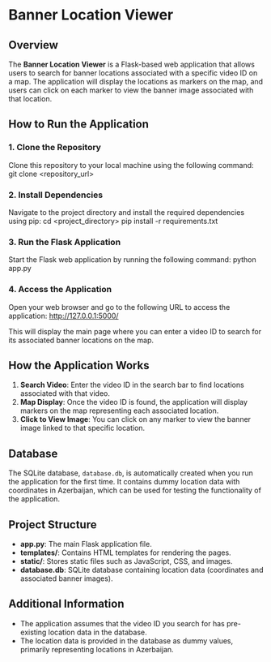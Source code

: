 # Banner Location Viewer

## Overview

The **Banner Location Viewer** is a Flask-based web application that allows users to search for banner locations associated with a specific video ID on a map. The application will display the locations as markers on the map, and users can click on each marker to view the banner image associated with that location.

## How to Run the Application

### 1. Clone the Repository

Clone this repository to your local machine using the following command:
git clone <repository_url>

### 2. Install Dependencies

Navigate to the project directory and install the required dependencies using pip:
cd <project_directory>
pip install -r requirements.txt

### 3. Run the Flask Application

Start the Flask web application by running the following command:
python app.py

### 4. Access the Application

Open your web browser and go to the following URL to access the application:
http://127.0.0.1:5000/

This will display the main page where you can enter a video ID to search for its associated banner locations on the map.

## How the Application Works

1. **Search Video**: Enter the video ID in the search bar to find locations associated with that video.
2. **Map Display**: Once the video ID is found, the application will display markers on the map representing each associated location.
3. **Click to View Image**: You can click on any marker to view the banner image linked to that specific location.

## Database

The SQLite database, `database.db`, is automatically created when you run the application for the first time. It contains dummy location data with coordinates in Azerbaijan, which can be used for testing the functionality of the application.

## Project Structure

- **app.py**: The main Flask application file.
- **templates/**: Contains HTML templates for rendering the pages.
- **static/**: Stores static files such as JavaScript, CSS, and images.
- **database.db**: SQLite database containing location data (coordinates and associated banner images).

## Additional Information

- The application assumes that the video ID you search for has pre-existing location data in the database.
- The location data is provided in the database as dummy values, primarily representing locations in Azerbaijan.
